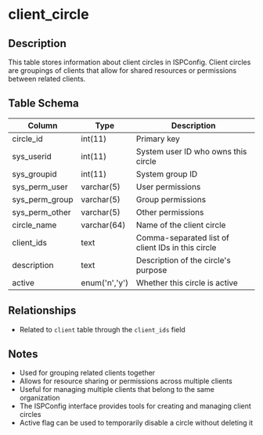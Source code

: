 # client_circle

## Description
This table stores information about client circles in ISPConfig. Client circles are groupings of clients that allow for shared resources or permissions between related clients.

## Table Schema
| Column | Type | Description |
|--------|------|-------------|
| circle_id | int(11) | Primary key |
| sys_userid | int(11) | System user ID who owns this circle |
| sys_groupid | int(11) | System group ID |
| sys_perm_user | varchar(5) | User permissions |
| sys_perm_group | varchar(5) | Group permissions |
| sys_perm_other | varchar(5) | Other permissions |
| circle_name | varchar(64) | Name of the client circle |
| client_ids | text | Comma-separated list of client IDs in this circle |
| description | text | Description of the circle's purpose |
| active | enum('n','y') | Whether this circle is active |

## Relationships
- Related to `client` table through the `client_ids` field

## Notes
- Used for grouping related clients together
- Allows for resource sharing or permissions across multiple clients
- Useful for managing multiple clients that belong to the same organization
- The ISPConfig interface provides tools for creating and managing client circles
- Active flag can be used to temporarily disable a circle without deleting it
